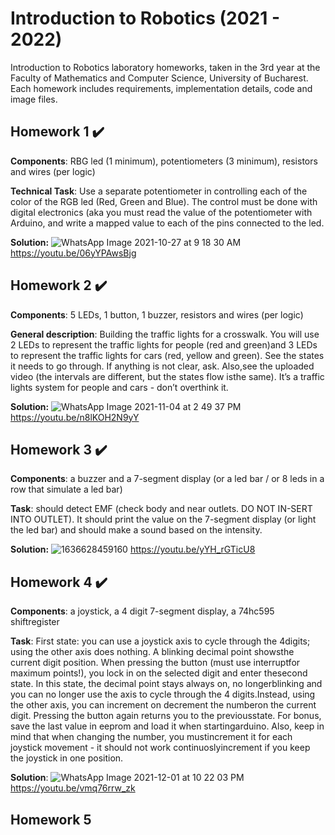 # Introduction to Robotics (2021 - 2022)
Introduction to Robotics laboratory homeworks, taken in the 3rd year at the Faculty of Mathematics and Computer Science, University of Bucharest. Each homework includes requirements, implementation details, code and image files.
  
## Homework 1 ✔️

**Components**: RBG led (1 minimum), potentiometers (3 minimum), resistors and wires (per logic)  

**Technical Task**: Use a separate potentiometer in controlling each of the
color of the RGB led (Red, Green and Blue). The control must be done
with digital electronics (aka you must read the value of the potentiometer with Arduino, and write a mapped value to each of the pins connected
to the led.

**Solution:**
![WhatsApp Image 2021-10-27 at 9 18 30 AM](https://user-images.githubusercontent.com/60759315/139013667-1509cace-229a-4d52-894d-f3c2f922ce4f.jpeg)
https://youtu.be/06yYPAwsBjg

## Homework 2 ✔️

**Components**: 5 LEDs, 1 button, 1 buzzer, resistors and wires (per logic)

**General  description**: Building the traffic lights for a crosswalk. You will use 2 LEDs to represent the traffic lights for people (red and green)and 3 LEDs to represent the traffic lights for cars (red, yellow and green). See the states it needs to go through. If anything is not clear, ask. Also,see the uploaded video (the intervals are different, but the states flow isthe same). It’s a traffic lights system for people and cars - don’t overthink it.

**Solution:**
![WhatsApp Image 2021-11-04 at 2 49 37 PM](https://user-images.githubusercontent.com/60759315/140316640-a8abae61-3d24-4605-8acb-6803dff5a421.jpeg)
https://youtu.be/n8lKOH2N9yY

## Homework 3 ✔️

**Components**: a buzzer and a 7-segment display (or a led bar / or 8 leds in a row that simulate a led bar)

**Task**: should detect EMF (check body and near outlets.  DO NOT IN-SERT INTO OUTLET). It should print the value on the 7-segment display (or light the led bar) and should make a sound based on the intensity.

**Solution:**
![1636628459160](https://user-images.githubusercontent.com/60759315/141287188-9761d1a1-453c-40aa-89b6-fd98ca2b75ef.jpg)
https://youtu.be/yYH_rGTicU8 

## Homework 4 ✔️

**Components**: a  joystick,  a  4  digit  7-segment  display,  a  74hc595  shiftregister

**Task**: First  state:   you  can  use  a  joystick  axis  to  cycle  through  the  4digits; using the other axis does nothing.  A blinking decimal point showsthe current digit position.  When pressing the button (must use interruptfor  maximum  points!),  you  lock  in  on  the  selected  digit  and  enter  thesecond state.  In this state, the decimal point stays always on, no longerblinking and you can no longer use the axis to cycle through the 4 digits.Instead, using the other axis, you can increment on decrement the numberon the current digit.  Pressing the button again returns you to the previousstate.  For bonus, save the last value in eeprom and load it when startingarduino.  Also, keep in mind that when changing the number, you mustincrement it for each joystick movement - it should not work continuoslyincrement if you keep the joystick in one position.

**Solution**: 
![WhatsApp Image 2021-12-01 at 10 22 03 PM](https://user-images.githubusercontent.com/60759315/144308461-8387ffc2-31bd-4f5c-bd48-bd0a712d9d6e.jpeg)
https://youtu.be/vmq76rrw_zk

## Homework 5

